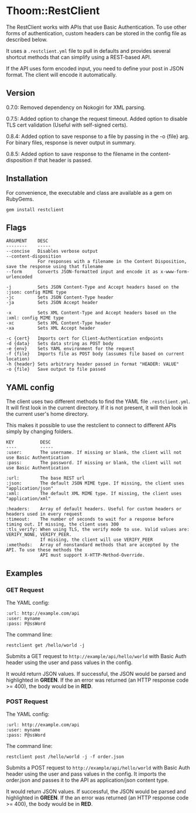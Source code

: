 Thoom::RestClient
=================

The RestClient works with APIs that use Basic Authentication. To use other forms of
authentication, custom headers can be stored in the config file as described below.

It uses a `.restclient.yml` file to pull in defaults and provides several shortcut methods
that can simplify using a REST-based API.

If the API uses form encoded input, you need to define your post in JSON format. The client
will encode it automatically.

Version
-------

0.7.0: Removed dependency on Nokogiri for XML parsing.

0.7.5: Added option to change the request timeout. Added option to disable TLS cert validation (Useful with self-signed certs).

0.8.4: Added option to save response to a file by passing in the -o {file} arg. For binary files, response is never output in summary.

0.8.5: Added option to save response to the filename in the content-disposition if that header is passed.

Installation
------------

For convenience, the executable and class are available as a gem on RubyGems.

    gem install restclient

Flags
-----

	ARGUMENT    DESC
	--------    -----
	--concise   Disables verbose output
	--content-disposition
                For responses with a filename in the Content Disposition, save the response using that filename
	--form      Converts JSON-formatted input and encode it as x-www-form-urlencoded

	-j          Sets JSON Content-Type and Accept headers based on the :json: config MIME type
	-jc         Sets JSON Content-Type header
	-ja         Sets JSON Accept header

	-x          Sets XML Content-Type and Accept headers based on the :xml: config MIME type
	-xc         Sets XML Content-Type header
	-xa         Sets XML Accept header

	-c {cert}   Imports cert for Client-Authentication endpoints
	-d {data}   Sets data string as POST body
	-e {env}    Sets YAML environment for the request
	-f {file}   Imports file as POST body (assumes file based on current location)
	-h {header} Sets arbitrary header passed in format "HEADER: VALUE"
	-o {file}   Save output to file passed

YAML config
-----------

The client uses two different methods to find the YAML file `.restclient.yml`. It will
first look in the current directory. If it is not present, it will then look in the current user's
home directory.

This makes it possible to use the restclient to connect to different APIs simply by changing
folders.

	KEY          DESC
	----         -----
	:user:       The username. If missing or blank, the client will not use Basic Authentication
	:pass:       The password. If missing or blank, the client will not use Basic Authentication

	:url:        The base REST url
	:json:       The default JSON MIME type. If missing, the client uses "application/json"
	:xml:        The default XML MIME type. If missing, the client uses "application/xml"

	:headers:    Array of default headers. Useful for custom headers or headers used in every request
    :timeout:    The number of seconds to wait for a response before timing out. If missing, the client uses 300
    :tls_verify: When using TLS, the verify mode to use. Valid values are: VERIFY_NONE, VERIFY_PEER.
                 If missing, the client will use VERIFY_PEER
	:xmethods:   Array of nonstandard methods that are accepted by the API. To use these methods the
				 API must support X-HTTP-Method-Override.

Examples
--------

### GET Request

The YAML config:

	:url: http://example.com/api
	:user: myname
	:pass: P@ssWord

The command line:

	restclient get /hello/world -j

Submits a GET request to `http://example/api/hello/world` with Basic Auth header using the
user and pass values in the config.

It would return JSON values. If successful, the JSON would be parsed and highlighted in __GREEN__. If
the an error was returned (an HTTP response code >= 400), the body would be in __RED__.

### POST Request

The YAML config:

	:url: http://example.com/api
	:user: myname
	:pass: P@ssWord

The command line:

	restclient post /hello/world -j -f order.json

Submits a POST request to `http://example/api/hello/world` with Basic Auth header using the
user and pass values in the config. It imports the order.json and passes it to the API as application/json
content type.

It would return JSON values. If successful, the JSON would be parsed and highlighted in __GREEN__. If
the an error was returned (an HTTP response code >= 400), the body would be in __RED__.
